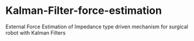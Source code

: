 # Kalman-Filter-force-estimation
External Force Estimation of Impedance type driven mechanism for surgical robot with Kalman Filters
